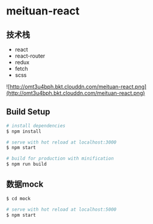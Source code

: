 # meituan-react

## 技术栈
* react
* react-router
* redux
* fetch
* scss

![http://omt3u4bph.bkt.clouddn.com/meituan-react.png](http://omt3u4bph.bkt.clouddn.com/meituan-react.png)

## Build Setup

``` bash
# install dependencies
$ npm install

# serve with hot reload at localhost:3000
$ npm start

# build for production with minification
$ npm run build

```

## 数据mock
``` bash
$ cd mock

# serve with hot reload at localhost:5000
$ npm start
```
